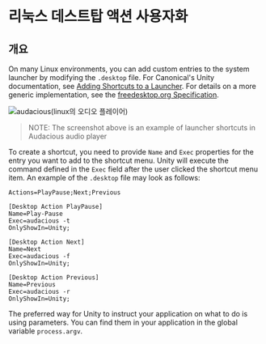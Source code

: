# 리눅스 데스트탑 액션 사용자화

## 개요

On many Linux environments, you can add custom entries to the system launcher by modifying the `.desktop` file. For Canonical's Unity documentation, see [Adding Shortcuts to a Launcher](https://help.ubuntu.com/community/UnityLaunchersAndDesktopFiles#Adding_shortcuts_to_a_launcher). For details on a more generic implementation, see the [freedesktop.org Specification](https://specifications.freedesktop.org/desktop-entry-spec/1.1/ar01s11.html).

![audacious(linux의 오디오 플레이어)](https://help.ubuntu.com/community/UnityLaunchersAndDesktopFiles?action=AttachFile&do=get&target=shortcuts.png)

> NOTE: The screenshot above is an example of launcher shortcuts in Audacious audio player

To create a shortcut, you need to provide `Name` and `Exec` properties for the entry you want to add to the shortcut menu. Unity will execute the command defined in the `Exec` field after the user clicked the shortcut menu item. An example of the `.desktop` file may look as follows:

```plaintext
Actions=PlayPause;Next;Previous

[Desktop Action PlayPause]
Name=Play-Pause
Exec=audacious -t
OnlyShowIn=Unity;

[Desktop Action Next]
Name=Next
Exec=audacious -f
OnlyShowIn=Unity;

[Desktop Action Previous]
Name=Previous
Exec=audacious -r
OnlyShowIn=Unity;
```

The preferred way for Unity to instruct your application on what to do is using parameters. You can find them in your application in the global variable `process.argv`.
